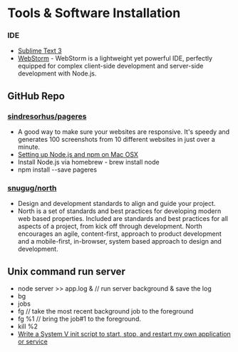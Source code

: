 Tools & Software Installation
=========

### IDE

* [Sublime Text 3](http://www.sublimetext.com/3)
* [WebStorm](http://www.jetbrains.com/webstorm/) - WebStorm is a lightweight yet powerful IDE, perfectly equipped for complex client-side development and server-side development with Node.js.



## GitHub Repo

### [sindresorhus/pageres](https://github.com/sindresorhus/pageres)

* A good way to make sure your websites are responsive. It's speedy and generates 100 screenshots from 10 different websites in just over a minute.
* [Setting up Node.js and npm on Mac OSX](http://shapeshed.com/setting-up-nodejs-and-npm-on-mac-osx/)
* Install Node.js via homebrew - brew install node
* npm install --save pageres

### [snugug/north](https://github.com/Snugug/north)

* Design and development standards to align and guide your project.
* North is a set of standards and best practices for developing modern web based properties. Included are standards and best practices for all aspects of a project, from kick off through development. North encourages an agile, content-first, approach to product development and a mobile-first, in-browser, system based approach to design and development.

## Unix command run server

* node server >> app.log &  // run server background & save the log 
* bg
* jobs
* fg  //  take the most recent background job to the foreground
* fg %1  // bring the job#1 to the foreground.
* kill %2
* [Write a System V init script to start, stop, and restart my own application or service](http://www.cyberciti.biz/tips/linux-write-sys-v-init-script-to-start-stop-service.html)
